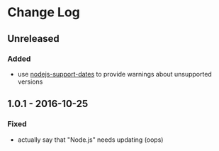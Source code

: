 # Change Log


## Unreleased


### Added

-   use [nodejs-support-dates](https://github.com/jokeyrhyme/nodejs-support-dates.js) to provide warnings about unsupported versions


## 1.0.1 - 2016-10-25


### Fixed

-   actually say that "Node.js" needs updating (oops)
